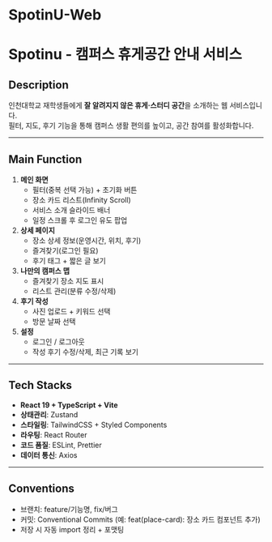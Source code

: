 # SpotinU-Web

# Spotinu - 캠퍼스 휴게공간 안내 서비스

## Description

인천대학교 재학생들에게 **잘 알려지지 않은 휴게·스터디 공간**을 소개하는 웹 서비스입니다.  
필터, 지도, 후기 기능을 통해 캠퍼스 생활 편의를 높이고, 공간 참여를 활성화합니다.

---

## Main Function

1. **메인 화면**
   - 필터(중복 선택 가능) + 초기화 버튼
   - 장소 카드 리스트(Infinity Scroll)
   - 서비스 소개 슬라이드 배너
   - 일정 스크롤 후 로그인 유도 팝업
2. **상세 페이지**
   - 장소 상세 정보(운영시간, 위치, 후기)
   - 즐겨찾기(로그인 필요)
   - 후기 태그 + 짧은 글 보기
3. **나만의 캠퍼스 맵**
   - 즐겨찾기 장소 지도 표시
   - 리스트 관리(분류 수정/삭제)
4. **후기 작성**
   - 사진 업로드 + 키워드 선택
   - 방문 날짜 선택
5. **설정**
   - 로그인 / 로그아웃
   - 작성 후기 수정/삭제, 최근 기록 보기

---

## Tech Stacks

- **React 19 + TypeScript + Vite**
- **상태관리**: Zustand
- **스타일링**: TailwindCSS + Styled Components
- **라우팅**: React Router
- **코드 품질**: ESLint, Prettier
- **데이터 통신**: Axios

---

## Conventions

- 브랜치: feature/기능명, fix/버그
- 커밋: Conventional Commits (예: feat(place-card): 장소 카드 컴포넌트 추가)
- 저장 시 자동 import 정리 + 포맷팅

